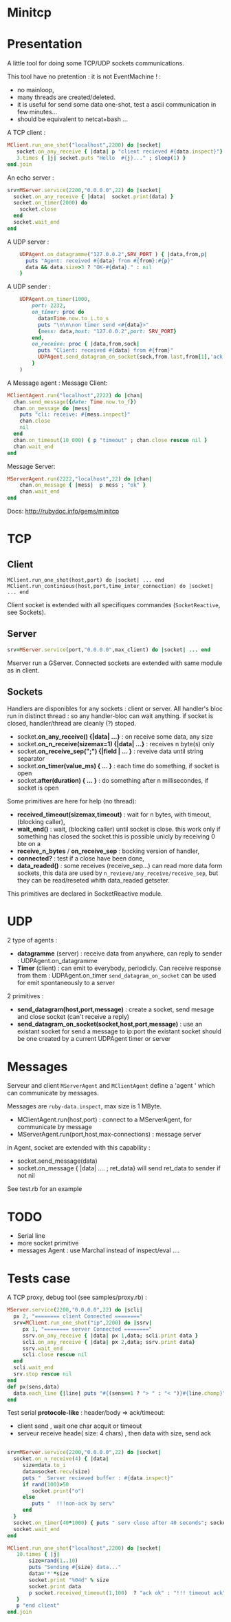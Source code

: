 Minitcp
===

Presentation
==

A little tool for doing some TCP/UDP sockets communications.

This tool have no pretention : it is not EventMachine ! : 

* no mainloop, 
* many threads are created/deleted.
* it is useful for send some data one-shot, test a ascii communication in few minutes...
* should be equivalent to netcat+bash ...


A  TCP client :

```ruby
MClient.run_one_shot("localhost",2200) do |socket|
   socket.on_any_receive { |data| p "client recieved #{data.inspect}"}
   3.times { |j| socket.puts "Hello  #{j}..." ; sleep(1) }
end.join
```

An echo server :

```ruby
srv=MServer.service(2200,"0.0.0.0",22) do |socket|
  socket.on_any_receive { |data|  socket.print(data) }
  socket.on_timer(2000) do
    socket.close
  end
  socket.wait_end
end
```

A UDP server :

```ruby
	UDPAgent.on_datagramme("127.0.0.2",SRV_PORT ) { |data,from,p| 
	  puts "Agent: received #{data} from #{from}:#{p}" 
	  data && data.size>3 ? "OK-#{data}." : nil
	}
```

A UDP sender :

```ruby
	UDPAgent.on_timer(1000, 
		port: 2232,
		on_timer: proc do
		  data=Time.now.to_i.to_s
		  puts "\n\n\non timer send <#{data}>"
		  {mess: data,host: "127.0.0.2",port: SRV_PORT}
		end,
		on_receive: proc { |data,from,sock| 
		  puts "Client: received #{data} from #{from}"  
		  UDPAgent.send_datagram_on_socket(sock,from.last,from[1],'ack')
		}
	)
```

A Message agent :
Message Client:
```ruby
MClientAgent.run("localhost",2222) do |chan|
  chan.send_message({date: Time.now.to_f}) 
  chan.on_message do |mess| 
	puts "cli: receive: #{mess.inspect}" 
	chan.close
	nil
  end
  chan.on_timeout(10_000) { p "timeout" ; chan.close rescue nil }
  chan.wait_end
end
```

Message Server:
```ruby
MServerAgent.run(2222,"localhost",22) do |chan|
    chan.on_message { |mess|  p mess ; "ok" }
    chan.wait_end
end
```

Docs: http://rubydoc.info/gems/minitcp


TCP
===

Client
---

```
MClient.run_one_shot(host,port) do |socket| ... end
MClient.run_continious(host,port,time_inter_connection) do |socket| ... end
```

Client socket is extended with all specifiques commandes (```SocketReactive```, see Sockets).

Server
---

```ruby
srv=MServer.service(port,"0.0.0.0",max_client) do |socket| ... end
```
Mserver run a GServer. 
Connected sockets are extended with same module as in client.

Sockets
---

Handlers are disponibles for any sockets : client or server. 
All handler's bloc run in distinct thread : so any handler-bloc can wait anything.
if socket is closed, handler/thread are cleanly (?) stoped.

* socket.**on_any_receive() {|data| ...}**          : on receive some data, any size
* socket.**on_n_receive(sizemax=1) {|data| ...}**   : receives n byte(s) only
* socket.**on_receive_sep(";") {|field | ... }**    : reveive data until string separator
* socket.**on_timer(value_ms) { ... }**             : each time do something, if socket is open
* socket.**after(duration) { ... }**    : do something after n millisecondes, if socket is open

Some primitives are here for help (no thread):

* **received_timeout(sizemax,timeout)** : wait for n bytes, with timeout, (blocking caller),
* **wait_end()**                        : wait, (blocking caller) until socket is close. this
  work only if something has closed the socket.this is possible unicly by receiving 0 bte on a
* **receive_n_bytes** / **on_receive_sep** : bocking version of handler,
* **connected?** : test if a close have been done,  
* **data_readed()** : some receives (receive_sep...) can read more data form sockets,
 this data are used by ```n_revieve/any_receive/receive_sep```, but they can be read/reseted 
 whith data_readed getseter.

This primitives are declared in SocketReactive module.

UDP
===

2 type of agents : 

* **datagramme** (server) : 
   receive data from anywhere, can reply to sender : UDPAgent.on_datagramme
* **Timer**  (client) : 
   can emit to everybody, periodicly. Can receive response from them : UDPAgent.on_timer
   ```send_datagram_on_socket``` can be used for emit spontaneously to a server

2 primitives :

* **send_datagram(host,port,message)** : 
   create a socket, send mesage and close socket (can't receive a reply)
* **send_datagram_on_socket(socket,host,port,message)** : 
  use an existant socket for send a message to ip:port
  the existant socket should be one created by a current UDPAgent timer or server

Messages
===
Serveur and client ```MServerAgent``` and ```MClientAgent``` define a 'agent ' which
can communicate by messages.

Messages are ```ruby-data.inspect```, max size is 1 MByte.
* MClientAgent.run(host,port) : connect to a MServerAgent, for communicate by message
* MServerAgent.run(port,host,max-connections) : message server

in Agent, socket are extended with this capability :
* socket.send_message(data)
* socket.on_message { |data|  .... ; ret_data}  will send ret_data to sender if not nil

See test.rb for an example

TODO
==

* Serial line
* more socket primitive
* messages Agent : use Marchal instead of inspect/eval ....

Tests case
==
A TCP proxy, debug tool (see samples/proxy.rb) :

```ruby
MServer.service(2200,"0.0.0.0",22) do |scli|
  px 2, "======== client Connected ========"
  srv=MClient.run_one_shot("ip",2200) do |ssrv|
     px 1, "======== server Connected ========"
     ssrv.on_any_receive { |data| px 1,data; scli.print data }
     scli.on_any_receive { |data| px 2,data; ssrv.print data}
     ssrv.wait_end
     scli.close rescue nil
  end
  scli.wait_end
  srv.stop rescue nil
end   
def px(sens,data)
  data.each_line {|line| puts "#{(sens==1 ? "> " : "< ")}#{line.chomp}"
end

```




Test serial **protocole-like** : header/body => ack/timeout:

* client send <length><data> , wait one char acquit or timeout
* serveur receive heade( size: 4 chars) , then data with size, send ack


```ruby
   
srv=MServer.service(2200,"0.0.0.0",22) do |socket|
  socket.on_n_receive(4) { |data| 
     size=data.to_i
     data=socket.recv(size)
     puts "  Server recieved buffer : #{data.inspect}"
     if rand(100)>50
        socket.print("o") 
     else 
        puts "  !!!non-ack by serv"
     end
  }
  socket.on_timer(40*1000) { puts " serv close after 40 seconds"; socket.close }
  socket.wait_end
end   

MClient.run_one_shot("localhost",2200) do |socket|
   10.times { |j| 
	   size=rand(1..10)
	   puts "Sending #{size} data..."
	   data='*'*size
	   socket.print "%04d" % size
	   socket.print data 
	   p socket.received_timeout(1,100)  ? "ack ok" : "!!! timeout ack"
   }
   p "end client"
end.join


```

